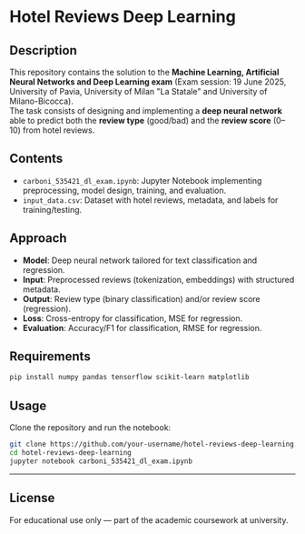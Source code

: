 # Hotel Reviews Deep Learning

## Description  
This repository contains the solution to the **Machine Learning, Artificial Neural Networks and Deep Learning exam** (Exam session: 19 June 2025, University of Pavia, University of Milan "La Statale" and University of Milano-Bicocca).  
The task consists of designing and implementing a **deep neural network** able to predict both the **review type** (good/bad) and the **review score** (0–10) from hotel reviews.  

## Contents  
- `carboni_535421_dl_exam.ipynb`: Jupyter Notebook implementing preprocessing, model design, training, and evaluation.  
- `input_data.csv`: Dataset with hotel reviews, metadata, and labels for training/testing.  

## Approach  
- **Model**: Deep neural network tailored for text classification and regression.  
- **Input**: Preprocessed reviews (tokenization, embeddings) with structured metadata.  
- **Output**: Review type (binary classification) and/or review score (regression).  
- **Loss**: Cross-entropy for classification, MSE for regression.  
- **Evaluation**: Accuracy/F1 for classification, RMSE for regression.  

## Requirements  
```bash
pip install numpy pandas tensorflow scikit-learn matplotlib
```  

## Usage  
Clone the repository and run the notebook:  
```bash
git clone https://github.com/your-username/hotel-reviews-deep-learning.git
cd hotel-reviews-deep-learning
jupyter notebook carboni_535421_dl_exam.ipynb
```  

---

## License  
For educational use only — part of the academic coursework at university.  

